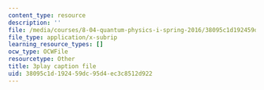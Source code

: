 ```yaml
---
content_type: resource
description: ''
file: /media/courses/8-04-quantum-physics-i-spring-2016/38095c1d192459dc95d4ec3c8512d922_sxzFpOsvfgU.vtt
file_type: application/x-subrip
learning_resource_types: []
ocw_type: OCWFile
resourcetype: Other
title: 3play caption file
uid: 38095c1d-1924-59dc-95d4-ec3c8512d922
---
```

